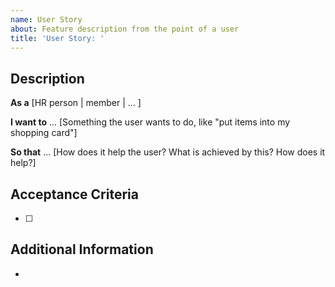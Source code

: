 ```yaml
---
name: User Story
about: Feature description from the point of a user
title: 'User Story: '
---
```

## Description

**As a** [HR person | member | ... ]

**I want to** ...
[Something the user wants to do, like "put items into my shopping card"]

**So that** ...
[How does it help the user? What is achieved by this? How does it help?]


## Acceptance Criteria
- [ ]

## Additional Information
-  